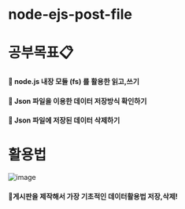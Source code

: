 # node-ejs-post-file     

# 공부목표📋    
#### 📌 node.js 내장 모듈 (fs) 를 활용한 읽고,쓰기
#### 📌 Json 파일을 이용한 데이터 저장방식 확인하기
#### 📌 Json 파일에 저장된 데이터 삭제하기 



# 활용법
![image](https://user-images.githubusercontent.com/113665599/216208665-7c0ebe1f-e7c1-4c19-bdf5-de2b5f1a7cd6.png)    
#### 📌게시판을 제작해서 가장 기초적인 데이터활용법 저장,삭제!

